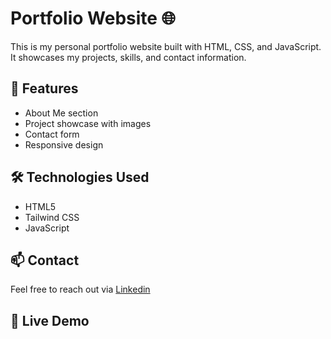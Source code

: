 # Portfolio Website 🌐

This is my personal portfolio website built with HTML, CSS, and JavaScript. It showcases my projects, skills, and contact information.

## 🚀 Features
- About Me section
- Project showcase with images
- Contact form
- Responsive design

## 🛠️ Technologies Used
- HTML5
- Tailwind CSS
- JavaScript


## 📫 Contact
Feel free to reach out via [Linkedin](https://www.linkedin.com/in/khadiza-sultana-chowdhury-rimi-8400a8308?utm_source=share&utm_campaign=share_via&utm_content=profile&utm_medium=android_app)


## 🔗 Live Demo
